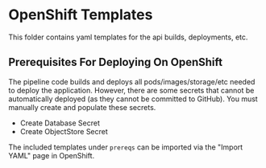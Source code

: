 # OpenShift Templates

This folder contains yaml templates for the api builds, deployments, etc.

## Prerequisites For Deploying On OpenShift

The pipeline code builds and deploys all pods/images/storage/etc needed to deploy the application. However, there are some secrets that cannot be automatically deployed (as they cannot be committed to GitHub). You must manually create and populate these secrets.

- Create Database Secret
- Create ObjectStore Secret

The included templates under `prereqs` can be imported via the "Import YAML" page in OpenShift.
